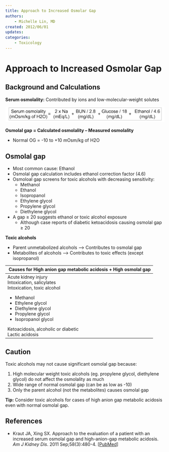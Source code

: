 ```yaml
---
title: Approach to Increased Osmolar Gap
authors:
    - Michelle Lin, MD
created: 2012/06/01
updates:
categories:
    - Toxicology
---
```


# Approach to Increased Osmolar Gap

## Background and Calculations

**Serum osmolality:** Contributed by ions and low-molecular-weight solutes

![Serum osmolality = (2Na) + (BUN/2.8) + (Glucose/18) + (Ethanol/4.6)](media/increased-osmolar-gap_image-1.png)

**Osmolal gap = Calculated osmolality – Measured osmolality**

- Normal OG = -10 to +10 mOsm/kg of H2O

## Osmolal gap

- Most common cause: Ethanol 
- Osmolal gap calculation includes ethanol correction factor (4.6)
- Osmoloal gap screens for toxic alcohols with decreasing sensitivity: 
  - Methanol
  - Ethanol
  - Isopropanol
  - Ethylene glycol
  - Propylene glycol
  - Diethylene glycol
- A gap &ge; 20 suggests ethanol or toxic alcohol exposure
  - Although case reports of diabetic ketoacidosis causing osmolal gap &ge; 20

**Toxic alcohols**

- Parent unmetabolized alcohols --> Contributes to osmolal gap
- Metabolites of alcohols --> Contributes to toxic effects (except isopropanol)

<table>
<colgroup>
<col width="100%" />
</colgroup>
<thead>
<tr class="header">
<th> <b>Causes for High anion gap metabolic acidosis + High osmolal gap</b></th>
</tr>
</thead>
<tbody>
<tr class="odd">
<td>Acute kidney injury<br />
Intoxication, salicylates<br />
Intoxication, toxic alcohol<br />
<ul>
<li>Methanol</li>
<li>Ethylene glycol</li>
<li>Diethylene glycol</li>
<li>Propylene glycol</li>
<li>Isopropanol glycol</li></ul>
Ketoacidosis, alcoholic or diabetic<br />
Lactic acidosis<br />
</td>
</tr>
</tbody>
</table>

## Caution

Toxic alcohols may not cause significant osmolal gap because:

1. High molecular weight toxic alcohols (eg. propylene glycol, diethylene glycol) do not affect the osmolality as much
2. Wide range of normal osmolal gap (can be as low as -10)
3. Only the parent alcohol (not the metabolites) causes osmolal gap

**Tip:** Consider toxic alcohols for cases of high anion gap metabolic acidosis even with normal osmolal gap.

## References

- Kraut JA, Xing SX. Approach to the evaluation of a patient with an increased serum osmolal gap and high-anion-gap metabolic acidosis. _Am J Kidney Dis_. 2011 Sep;58(3):480-4. [[PubMed](https://www.ncbi.nlm.nih.gov/pubmed/?term=21794966)]
